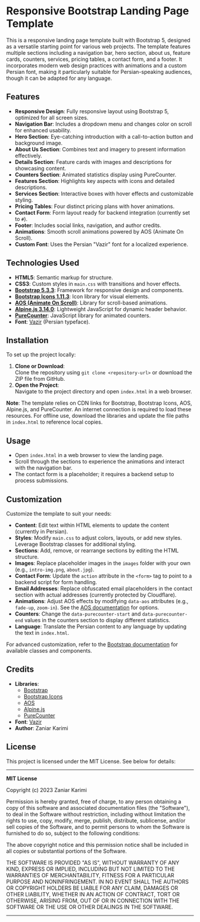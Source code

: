 # Responsive Bootstrap Landing Page Template

This is a responsive landing page template built with Bootstrap 5, designed as a versatile starting point for various web projects. The template features multiple sections including a navigation bar, hero section, about us, feature cards, counters, services, pricing tables, a contact form, and a footer. It incorporates modern web design practices with animations and a custom Persian font, making it particularly suitable for Persian-speaking audiences, though it can be adapted for any language.

## Features

- **Responsive Design**: Fully responsive layout using Bootstrap 5, optimized for all screen sizes.
- **Navigation Bar**: Includes a dropdown menu and changes color on scroll for enhanced usability.
- **Hero Section**: Eye-catching introduction with a call-to-action button and background image.
- **About Us Section**: Combines text and imagery to present information effectively.
- **Details Section**: Feature cards with images and descriptions for showcasing content.
- **Counters Section**: Animated statistics display using PureCounter.
- **Features Section**: Highlights key aspects with icons and detailed descriptions.
- **Services Section**: Interactive boxes with hover effects and customizable styling.
- **Pricing Tables**: Four distinct pricing plans with hover animations.
- **Contact Form**: Form layout ready for backend integration (currently set to `#`).
- **Footer**: Includes social links, navigation, and author credits.
- **Animations**: Smooth scroll animations powered by AOS (Animate On Scroll).
- **Custom Font**: Uses the Persian "Vazir" font for a localized experience.

## Technologies Used

- **HTML5**: Semantic markup for structure.
- **CSS3**: Custom styles in `main.css` with transitions and hover effects.
- **[Bootstrap 5.3.3](https://getbootstrap.com/)**: Framework for responsive design and components.
- **[Bootstrap Icons 1.11.3](https://icons.getbootstrap.com/)**: Icon library for visual elements.
- **[AOS (Animate On Scroll)](https://michalsnik.github.io/aos/)**: Library for scroll-based animations.
- **[Alpine.js 3.14.0](https://alpinejs.dev/)**: Lightweight JavaScript for dynamic header behavior.
- **[PureCounter](https://github.com/srexi/purecounterjs)**: JavaScript library for animated counters.
- **Font**: [Vazir](https://github.com/rastikerdar/vazir-font) (Persian typeface).

## Installation

To set up the project locally:

1. **Clone or Download**:  
   Clone the repository using `git clone <repository-url>` or download the ZIP file from GitHub.
2. **Open the Project**:  
   Navigate to the project directory and open `index.html` in a web browser.

**Note**: The template relies on CDN links for Bootstrap, Bootstrap Icons, AOS, Alpine.js, and PureCounter. An internet connection is required to load these resources. For offline use, download the libraries and update the file paths in `index.html` to reference local copies.

## Usage

- Open `index.html` in a web browser to view the landing page.
- Scroll through the sections to experience the animations and interact with the navigation bar.
- The contact form is a placeholder; it requires a backend setup to process submissions.

## Customization

Customize the template to suit your needs:

- **Content**: Edit text within HTML elements to update the content (currently in Persian).
- **Styles**: Modify `main.css` to adjust colors, layouts, or add new styles. Leverage Bootstrap classes for additional styling.
- **Sections**: Add, remove, or rearrange sections by editing the HTML structure.
- **Images**: Replace placeholder images in the `images` folder with your own (e.g., `intro-img.png`, `about.jpg`).
- **Contact Form**: Update the `action` attribute in the `<form>` tag to point to a backend script for form handling.
- **Email Addresses**: Replace obfuscated email placeholders in the contact section with actual addresses (currently protected by Cloudflare).
- **Animations**: Adjust AOS effects by modifying `data-aos` attributes (e.g., `fade-up`, `zoom-in`). See the [AOS documentation](https://michalsnik.github.io/aos/) for options.
- **Counters**: Change the `data-purecounter-start` and `data-purecounter-end` values in the counters section to display different statistics.
- **Language**: Translate the Persian content to any language by updating the text in `index.html`.

For advanced customization, refer to the [Bootstrap documentation](https://getbootstrap.com/docs/5.3/getting-started/introduction/) for available classes and components.

## Credits

- **Libraries**:
  - [Bootstrap](https://getbootstrap.com/)
  - [Bootstrap Icons](https://icons.getbootstrap.com/)
  - [AOS](https://michalsnik.github.io/aos/)
  - [Alpine.js](https://alpinejs.dev/)
  - [PureCounter](https://github.com/srexi/purecounterjs)
- **Font**: [Vazir](https://github.com/rastikerdar/vazir-font)
- **Author**: Zaniar Karimi

## License

This project is licensed under the MIT License. See below for details:

---

**MIT License**

Copyright (c) 2023 Zaniar Karimi

Permission is hereby granted, free of charge, to any person obtaining a copy of this software and associated documentation files (the "Software"), to deal in the Software without restriction, including without limitation the rights to use, copy, modify, merge, publish, distribute, sublicense, and/or sell copies of the Software, and to permit persons to whom the Software is furnished to do so, subject to the following conditions:

The above copyright notice and this permission notice shall be included in all copies or substantial portions of the Software.

THE SOFTWARE IS PROVIDED "AS IS", WITHOUT WARRANTY OF ANY KIND, EXPRESS OR IMPLIED, INCLUDING BUT NOT LIMITED TO THE WARRANTIES OF MERCHANTABILITY, FITNESS FOR A PARTICULAR PURPOSE AND NONINFRINGEMENT. IN NO EVENT SHALL THE AUTHORS OR COPYRIGHT HOLDERS BE LIABLE FOR ANY CLAIM, DAMAGES OR OTHER LIABILITY, WHETHER IN AN ACTION OF CONTRACT, TORT OR OTHERWISE, ARISING FROM, OUT OF OR IN CONNECTION WITH THE SOFTWARE OR THE USE OR OTHER DEALINGS IN THE SOFTWARE.

---
